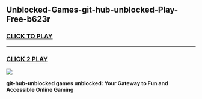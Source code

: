 
## Unblocked-Games-git-hub-unblocked-Play-Free-b623r
<h3>
<a href="https://premium76.site?title=git-hub-unblocked&ref=18A1">CLICK TO PLAY</a></h3>
<hr>

<h3>
<a href="https://premium76.site?title=git-hub-unblocked&ref=18A1">CLICK 2 PLAY</a>
  
</h3>

<a href="https://premium76.site?title=git-hub-unblocked&ref=18A1"><img src="https://clearcache.store/games.png"></a>


**git-hub-unblocked games unblocked: Your Gateway to Fun and Accessible Online Gaming**
